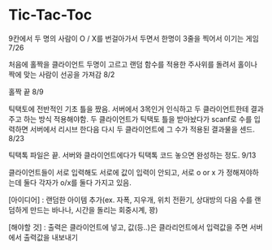# Tic-Tac-Toc

9칸에서 두 명의 사람이 O / X를 번걸아가서 두면서 한명이 3줄을 찍어서 이기는 게임 7/26

처음에 홀짝을 클라이언트 두명이 고르고 랜덤 함수를 적용한 주사위를 돌려서 홀이나 짝에 맞는 사람이 선공을 가져감 8/2

홀짝 끝 8/9

틱택토에 전반적인 기초 틀을 짰음. 서버에서 3목인거 인식하고 두 클라이언트한테 결과 주고 하는 방식 적용해야함. 두 클라이언트가 틱택토 틀을 받아놨다가 scanf로 수를 입력하면 서버에서 리시브 한다음 다시 두 클라이언트에 그 수가 적용된 결과물을 센드. 8/23

틱택톡 파일은 끝. 서버와 클라이언트에다가 틱택톡 코드 놓으면 완성하는 정도. 9/13

클라이언트들이 서로 입력해도 서로에 값이 입력이 안되고, 서로 o or x 가 정해져야하는데 둘다 각자가 o/x를 둘다 가지고 있음.


[아이디어] : 랜덤한 아이템 추가(ex. 자폭, 지우개, 위치 전환기, 상대방의 다음 수를 랜덤하게 만드는 바나나, 시간을 돌리는 회중시계, 꽝)

[해야할 것] : 출력은 클라이언트에 넣고, 값(등..)은 클라리언트에서 입력값을 주면 서버에서 출력값을 내보내기

